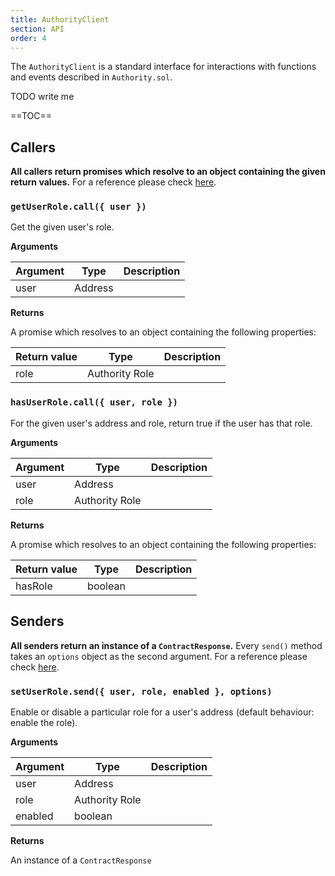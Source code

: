 ```yaml
---
title: AuthorityClient
section: API
order: 4
---
```


The `AuthorityClient` is a standard interface for interactions with functions and events described in `Authority.sol`.

TODO write me

==TOC==

  
## Callers

**All callers return promises which resolve to an object containing the given return values.** For a reference please check [here](/colonyjs/docs-contractclient/#callers).

### `getUserRole.call({ user })`

Get the given user's role.

**Arguments**

|Argument|Type|Description|
|---|---|---|
|user|Address||

**Returns**

A promise which resolves to an object containing the following properties:

|Return value|Type|Description|
|---|---|---|
|role|Authority Role||

### `hasUserRole.call({ user, role })`

For the given user's address and role, return true if the user has that role.

**Arguments**

|Argument|Type|Description|
|---|---|---|
|user|Address||
|role|Authority Role||

**Returns**

A promise which resolves to an object containing the following properties:

|Return value|Type|Description|
|---|---|---|
|hasRole|boolean||

  
## Senders

**All senders return an instance of a `ContractResponse`.** Every `send()` method takes an `options` object as the second argument. For a reference please check [here](/colonyjs/docs-contractclient/#senders).
### `setUserRole.send({ user, role, enabled }, options)`

Enable or disable a particular role for a user's address (default behaviour: enable the role).

**Arguments**

|Argument|Type|Description|
|---|---|---|
|user|Address||
|role|Authority Role||
|enabled|boolean||

**Returns**

An instance of a `ContractResponse`